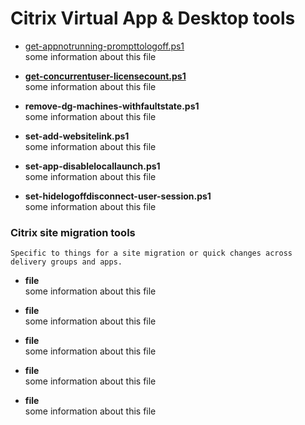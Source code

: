 # Citrix Virtual App & Desktop tools
- [get-appnotrunning-prompttologoff.ps1](get-appnotrunning-prompttologoff.ps1) <br>
some information about this file
 
- [**get-concurrentuser-licensecount.ps1**](get-concurrentuser-licensecount.ps1) <br>
some information about this file

- **remove-dg-machines-withfaultstate.ps1** <br>
some information about this file
  
- **set-add-websitelink.ps1** <br>
some information about this file

- **set-app-disablelocallaunch.ps1** <br>
some information about this file

- **set-hidelogoffdisconnect-user-session.ps1** <br>
some information about this file

### Citrix site migration tools
`Specific to things for a site migration or quick changes across delivery groups and apps.`
- **file** <br>
some information about this file
 
- **file** <br>
some information about this file

- **file** <br>
some information about this file

- **file** <br>
some information about this file

- **file** <br>
some information about this file
